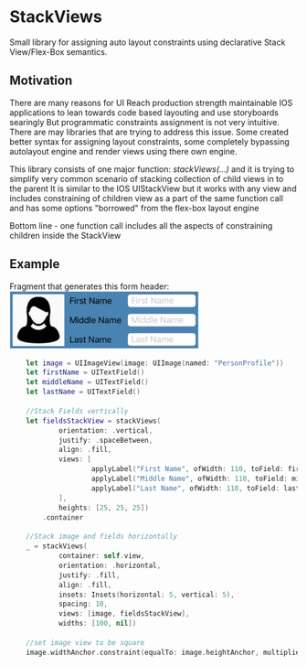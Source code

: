 # StackViews
Small library for assigning auto layout constraints using declarative Stack View/Flex-Box semantics.

## Motivation
There are many reasons for UI Reach production strength maintainable IOS applications to lean towards code based layouting and use storyboards searingly
But programmatic constraints assignment is not very intuitive.
There are may libraries that are trying to address this issue. Some created better syntax for assigning layout constraints, some completely bypassing autolayout engine and render views using there own engine.

This library consists of one major function: *stackViews(...)* and it is trying to simplify very common scenario of stacking collection of child views in to the parent
It is similar to the IOS UIStackView but it works with any view and includes constraining of children view as a part of the same function call and has some options "borrowed" from the flex-box layout engine

Bottom line - one function call includes all the aspects of constraining children inside the StackView

## Example

Fragment that generates this form header:<br>
<img src="./images/form_header.png" height="100px">
```Swift
    let image = UIImageView(image: UIImage(named: "PersonProfile"))
    let firstName = UITextField()
    let middleName = UITextField()
    let lastName = UITextField()

    //Stack Fields vertically
    let fieldsStackView = stackViews(
            orientation: .vertical,
            justify: .spaceBetween,
            align: .fill,
            views: [
                    applyLabel("First Name", ofWidth: 110, toField: firstName),
                    applyLabel("Middle Name", ofWidth: 110, toField: middleName),
                    applyLabel("Last Name", ofWidth: 110, toField: lastName)
            ],
            heights: [25, 25, 25])
        .container

    //Stack image and fields horizontally
    _ = stackViews(
            container: self.view,
            orientation: .horizontal,
            justify: .fill,
            align: .fill,
            insets: Insets(horizontal: 5, vertical: 5),
            spacing: 10,
            views: [image, fieldsStackView],
            widths: [100, nil])

    //set image view to be square
    image.widthAnchor.constraint(equalTo: image.heightAnchor, multiplier: 1).isActive = true

```